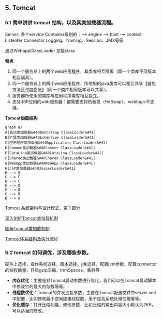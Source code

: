 ## 5. Tomcat

### 5.1 简单讲讲 tomcat 结构，以及其类加载器流程。

Server: 多个service
Container级别的：–> engine –> host –> context
Listenter
Connector
Logging、Naming、Session、JMX等等

通过WebappClassLoader 加载class

**特点**

1. 同一个服务器上的两个web应用程序，其类库相互隔离（同一个类库不同版本相互隔离）。
2. 同一个服务器上的两个web应用程序，所使用的java类库可以相互共享【避免方法区过度膨胀】（同一个类库相同版本可以共享）。
3. 服务器所使用的类库与应用程序类库相互独立。
4. 支持JSP应用的web服务器：都需要支持热替换（HoSwap）。weblogic不支持。

**Tomcat加载结构**

```mermaid
graph BT
A[启动类加载器&#40Bootstrap ClassLoader&#41]
B[扩展类加载器&#40Extension ClassLoader&#41]
C[应用程序类加载器&#40Application ClassLoader&#41]
D[Common类加载器&#40Common ClassLoader&#41]
E[CataLina类加载器&#40CataLina ClassLoader&#41]
F[Shared类加载器&#40Shared ClassLoader&#41]
G[WebApp类加载器&#40WebApp ClassLoader&#41]
H[JSP类加载器&#40JasperLoader&#41]
H --> G
G --> F
D --> C
E --> D
F --> D
C --> B
B --> A
```

[Tomcat 系统架构与设计模式，第 1 部分](https://www.ibm.com/developerworks/cn/java/j-lo-tomcat1/)

[深入剖析Tomcat类加载机制](https://blog.csdn.net/dc_726/article/details/11873343)

[图解Tomcat类加载机制](https://www.cnblogs.com/xing901022/p/4574961.html)

[Tomcat体系结构及执行流程](https://www.jianshu.com/p/62ec977996df)

### 5.2 tomcat 如何调优，涉及哪些参数。

硬件上选择，操作系统选择，版本选择，jdk选择，配置jvm参数，配置connector的线程数量，开启gzip压缩，trimSpaces，集群等

* **内存优化**：主要是对Tomcat启动参数进行优化，我们可以在Tomcat启动脚本中修改它的最大内存数等等。
* **线程数优化**：Tomcat的并发连接参数，主要在Tomcat配置文件中server.xml中配置，比如修改最小空闲连接线程数，用于提高系统处理性能等等。
* **优化缓存**：打开压缩功能，修改参数，比如压缩的输出内容大小默认为2KB，可以适当的修改。